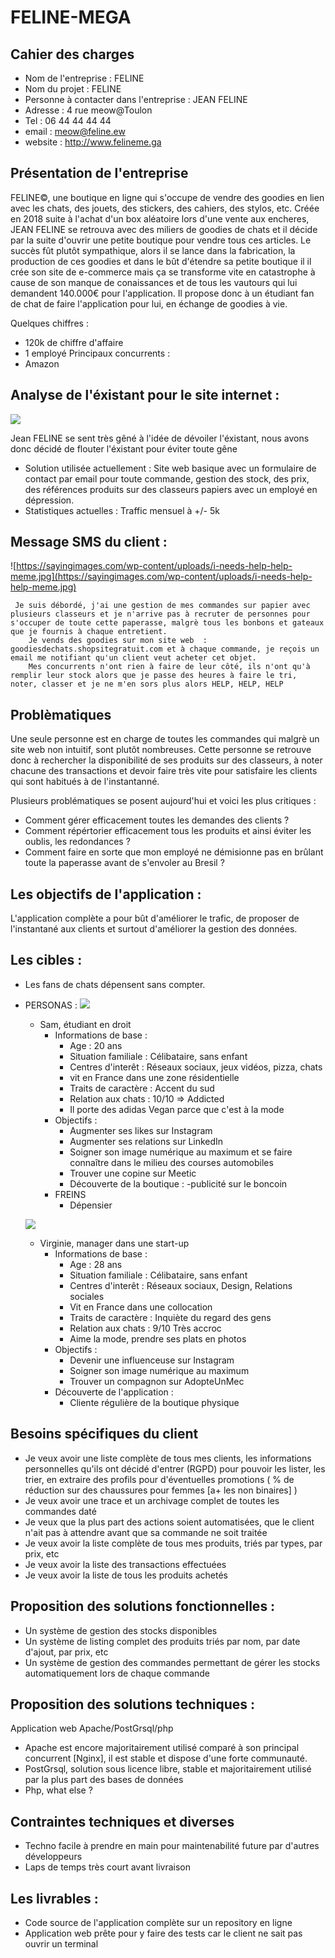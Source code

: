 # FELINE-MEGA


## Cahier des charges 
* Nom de l'entreprise : FELINE
* Nom du projet : FELINE
* Personne à contacter dans l'entreprise : JEAN FELINE
* Adresse : 4 rue meow@Toulon
* Tel : 06 44 44 44 44
* email : meow@feline.ew
* website : http://www.felineme.ga

## Présentation de l'entreprise 
FELINE©, une boutique en ligne qui s'occupe de vendre des goodies en lien avec les chats, des jouets, des stickers, des cahiers, des stylos, etc.
Créée en 2018 suite à l'achat d'un box aléatoire lors d'une vente aux encheres, JEAN FELINE se retrouva avec des miliers de goodies de chats et il décide par la suite d'ouvrir une petite boutique pour vendre tous ces articles. Le succès fût plutôt sympathique, alors il se lance dans la fabrication, la production de ces goodies et dans le bût d'étendre sa petite boutique il il crée son site de e-commerce mais ça se transforme vite en catastrophe à cause de son manque de conaissances et de tous les vautours qui lui demandent 140.000€ pour l'application.
Il propose donc à un étudiant fan de chat de faire l'application pour lui, en échange de goodies à vie.

Quelques chiffres : 
* 120k de chiffre d'affaire
* 1 employé
Principaux concurrents : 
* Amazon
    
## Analyse de l'éxistant pour le site internet : 
![](https://www.blog.spoongraphics.co.uk/wp-content/uploads/2008/06/2.jpg)

Jean FELINE se sent très gêné à l'idée de dévoiler l'éxistant, nous avons donc décidé de flouter l'éxistant pour éviter toute gêne

- Solution utilisée actuellement : Site web basique avec un formulaire de contact par email pour toute commande, gestion des stock, des prix, des références produits sur des classeurs papiers avec un employé en dépression.
- Statistiques actuelles : Traffic mensuel à +/- 5k 



## Message SMS du client :

   ![https://sayingimages.com/wp-content/uploads/i-needs-help-help-meme.jpg](https://sayingimages.com/wp-content/uploads/i-needs-help-help-meme.jpg)    
    
```text
 Je suis débordé, j'ai une gestion de mes commandes sur papier avec plusieurs classeurs et je n'arrive pas à recruter de personnes pour s'occuper de toute cette paperasse, malgrè tous les bonbons et gateaux que je fournis à chaque entretient.
    Je vends des goodies sur mon site web  : goodiesdechats.shopsitegratuit.com et à chaque commande, je reçois un email me notifiant qu'un client veut acheter cet objet.
    Mes concurrents n'ont rien à faire de leur côté, ils n'ont qu'à remplir leur stock alors que je passe des heures à faire le tri, noter, classer et je ne m'en sors plus alors HELP, HELP, HELP 
 ```



## Problèmatiques

Une seule personne est en charge de toutes les commandes qui malgrè un site web non intuitif, sont plutôt nombreuses. Cette personne se retrouve donc à rechercher la disponibilité de ses produits sur des classeurs, à noter chacune des transactions et devoir faire très vite pour satisfaire les clients qui sont habitués à de l'instantanné.

Plusieurs problématiques se posent aujourd'hui et voici les plus critiques :

* Comment gérer efficacement toutes les demandes des clients ?
* Comment répértorier efficacement tous les produits et ainsi éviter les oublis, les redondances ?
* Comment faire en sorte que mon employé ne démisionne pas en brûlant toute la paperasse avant de s'envoler au Bresil ?

## Les objectifs de l'application :

L'application complète a pour bût d'améliorer le trafic, de proposer de l'instantané aux clients et surtout d'améliorer la gestion des données.

## Les cibles : 

* Les fans de chats dépensent sans compter.
* PERSONAS :
 ![](http://www.iconninja.com/files/837/326/356/user-young-male-avatar-person-man-icon.png)  
 
    - Sam, étudiant en droit
      - Informations de base :
          - Age : 20 ans
          - Situation familiale : Célibataire, sans enfant
          - Centres d'interêt : Réseaux sociaux, jeux vidéos, pizza, chats
          - vit en France dans une zone résidentielle
          - Traits de caractère : Accent du sud
          - Relation aux chats : 10/10 => Addicted
          - Il porte des adidas Vegan parce que c'est à la mode
      - Objectifs :
          - Augmenter ses likes sur Instagram
          - Augmenter ses relations sur LinkedIn
          - Soigner son image numérique au maximum et se faire connaître dans le milieu des courses automobiles
          - Trouver une copine sur Meetic
          - Découverte de la boutique :
            -publicité sur le boncoin
      - FREINS
        - Dépensier


   ![](http://bb-bau.com/images/avatar.png)
   
    - Virginie, manager dans une start-up
      - Informations de base :
        - Age : 28 ans
        - Situation familiale : Célibataire, sans enfant
        - Centres d'interêt : Réseaux sociaux, Design, Relations sociales
        - Vit en France dans une collocation
        - Traits de caractère : Inquiète du regard des gens
        - Relation aux chats : 9/10 Très accroc
        - Aime la mode, prendre ses plats en photos
      - Objectifs :
        - Devenir une influenceuse sur Instagram
        - Soigner son image numérique au maximum 
        - Trouver un compagnon sur AdopteUnMec
      - Découverte de l'application  :
        - Cliente régulière de la boutique physique


## Besoins spécifiques du client

* Je veux avoir une liste complète de tous mes clients, les informations personnelles qu'ils ont décidé d'entrer (RGPD) pour pouvoir les lister, les trier, en extraire des profils pour d'éventuelles promotions ( % de réduction sur des chaussures pour femmes [a+ les non binaires] )
* Je veux avoir une trace et un archivage complet de toutes les commandes daté
* Je veux que la plus part des actions soient automatisées, que le client n'ait pas à attendre avant que sa commande ne soit traitée
* Je veux avoir la liste complète de tous mes produits, triés par types, par prix, etc
* Je veux avoir la liste des transactions effectuées
* Je veux avoir la liste de tous les produits achetés


## Proposition des solutions fonctionnelles :

* Un système de gestion des stocks disponibles
* Un système de listing complet des produits triés par nom, par date d'ajout, par prix, etc
* Un système de gestion des commandes permettant de gérer les stocks automatiquement lors de chaque commande

## Proposition des solutions techniques :

Application web Apache/PostGrsql/php
* Apache est encore majoritairement utilisé comparé à son principal concurrent [Nginx], il est stable et dispose d'une forte communauté.
* PostGrsql, solution sous licence libre, stable et majoritairement utilisé par la plus part des bases de données
* Php, what else ?

## Contraintes techniques et diverses

* Techno facile à prendre en main pour maintenabilité future par d'autres développeurs
* Laps de temps très court avant livraison


## Les livrables :
* Code source de l'application complète sur un repository en ligne
* Application web prête pour y faire des tests car le client ne sait pas ouvrir un terminal
